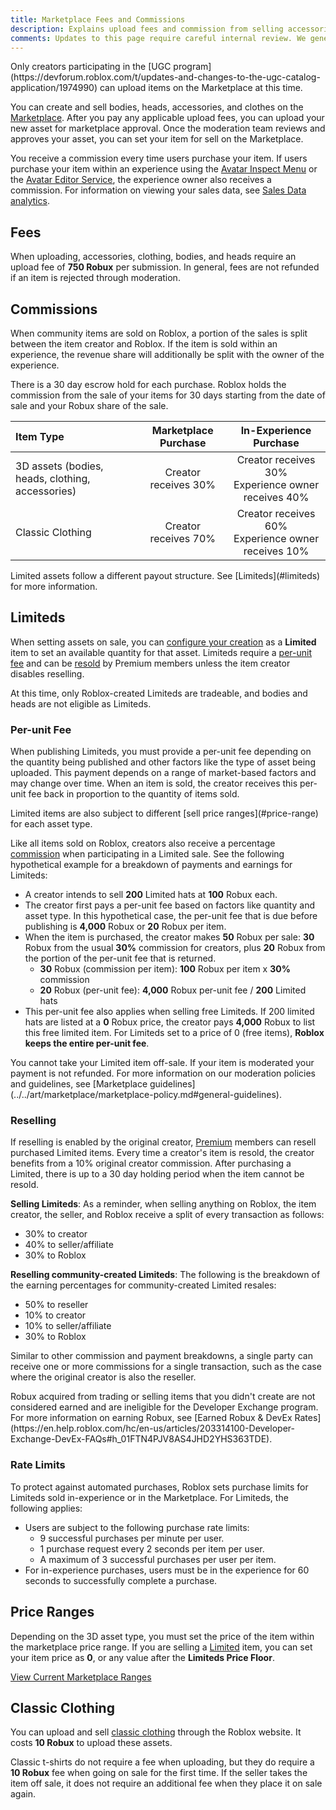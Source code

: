 ```yaml
---
title: Marketplace Fees and Commissions
description: Explains upload fees and commission from selling accessories and clothes on the Marketplace.
comments: Updates to this page require careful internal review. We generally don't accept pull requests on it.
---
```


<Alert severity = 'warning'>
Only creators participating in the [UGC program](https://devforum.roblox.com/t/updates-and-changes-to-the-ugc-catalog-application/1974990) can upload items on the Marketplace at this time.
</Alert>

You can create and sell bodies, heads, accessories, and clothes on the [Marketplace](https://www.roblox.com/catalog). After you pay any applicable upload fees, you can upload your new asset for marketplace approval. Once the moderation team reviews and approves your asset, you can set your item for sell on the Marketplace.

You receive a commission every time users purchase your item. If users purchase your item within an experience using the [Avatar Inspect Menu](../../players/avatar-inspect-menu.md) or the [Avatar Editor Service](../../players/avatar-editor.md), the experience owner also receives a commission. For information on viewing your sales data, see [Sales Data analytics](../../production/analytics/analytics-dashboard.md#sales-data).

## Fees

When uploading, accessories, clothing, bodies, and heads require an upload fee of **750 Robux** per submission. In general, fees are not refunded if an item is rejected through moderation.

## Commissions

When community items are sold on Roblox, a portion of the sales is split between the item creator and Roblox. If the item is sold within an experience, the revenue share will additionally be split with the owner of the experience.

There is a 30 day escrow hold for each purchase. Roblox holds the commission from the sale of your items for 30 days starting from the date of sale and your Robux share of the sale.

| Item Type                                        | Marketplace Purchase |                 In-Experience Purchase                  |
| :----------------------------------------------- | :------------------: | :-----------------------------------------------------: |
| 3D assets (bodies, heads, clothing, accessories) | Creator receives 30% | Creator receives 30%<br />Experience owner receives 40% |
| Classic Clothing                                 | Creator receives 70% | Creator receives 60%<br />Experience owner receives 10% |

<Alert severity = 'info'>
Limited assets follow a different payout structure. See [Limiteds](#limiteds) for more information.
</Alert>

## Limiteds

When setting assets on sale, you can [configure your creation](../../art/marketplace/publishing-to-marketplace.md#marketplace-settings) as a **Limited** item to set an available quantity for that asset. Limiteds require a [per-unit fee](#per-unit-fee) and can be [resold](#reselling) by Premium members unless the item creator disables reselling.

At this time, only Roblox-created Limiteds are tradeable, and bodies and heads are not eligible as Limiteds.

### Per-unit Fee

When publishing Limiteds, you must provide a per-unit fee depending on the quantity being published and other factors like the type of asset being uploaded. This payment depends on a range of market-based factors and may change over time. When an item is sold, the creator receives this per-unit fee back in proportion to the quantity of items sold.

<Alert severity ='info'>
Limited items are also subject to different [sell price ranges](#price-range) for each asset type.
</Alert>

Like all items sold on Roblox, creators also receive a percentage [commission](#commissions) when participating in a Limited sale. See the following hypothetical example for a breakdown of payments and earnings for Limiteds:

- A creator intends to sell **200** Limited hats at **100** Robux each.
- The creator first pays a per-unit fee based on factors like quantity and asset type. In this hypothetical case, the per-unit fee that is due before publishing is **4,000** Robux or **20** Robux per item.
- When the item is purchased, the creator makes **50** Robux per sale: **30** Robux from the usual **30%** commission for creators, plus **20** Robux from the portion of the per-unit fee that is returned.
  - **30** Robux (commission per item): **100** Robux per item x **30%** commission
  - **20** Robux (per-unit fee): **4,000** Robux per-unit fee / **200** Limited hats
- This per-unit fee also applies when selling free Limiteds. If 200 limited hats are listed at a **0** Robux price, the creator pays **4,000** Robux to list this free limited item. For Limiteds set to a price of 0 (free items), **Roblox keeps the entire per-unit fee**.

<Alert severity ='warning'>
You cannot take your Limited item off-sale. If your item is moderated your payment is not refunded. For more information on our moderation policies and guidelines, see [Marketplace guidelines](../../art/marketplace/marketplace-policy.md#general-guidelines).
</Alert>

### Reselling

If reselling is enabled by the original creator, [Premium](https://www.roblox.com/premium/membership) members can resell purchased Limited items. Every time a creator's item is resold, the creator benefits from a 10% original creator commission. After purchasing a Limited, there is up to a 30 day holding period when the item cannot be resold.

**Selling Limiteds**: As a reminder, when selling anything on Roblox, the item creator, the seller, and Roblox receive a split of every transaction as follows:

- 30% to creator
- 40% to seller/affiliate
- 30% to Roblox

**Reselling community-created Limiteds**: The following is the breakdown of the earning percentages for community-created Limited resales:

- 50% to reseller
- 10% to creator
- 10% to seller/affiliate
- 30% to Roblox

Similar to other commission and payment breakdowns, a single party can receive one or more commissions for a single transaction, such as the case where the original creator is also the reseller.

<Alert severity = 'warning'>
Robux acquired from trading or selling items that you didn't create are not considered earned and are ineligible for the Developer Exchange program. For more information on earning Robux, see [Earned Robux & DevEx Rates](https://en.help.roblox.com/hc/en-us/articles/203314100-Developer-Exchange-DevEx-FAQs#h_01FTN4PJV8AS4JHD2YHS363TDE).
</Alert>

### Rate Limits

To protect against automated purchases, Roblox sets purchase limits for Limiteds sold in-experience or in the Marketplace. For Limiteds, the following applies:

- Users are subject to the following purchase rate limits:
  - 9 successful purchases per minute per user.
  - 1 purchase request every 2 seconds per item per user.
  - A maximum of 3 successful purchases per user per item.
- For in-experience purchases, users must be in the experience for 60 seconds to successfully complete a purchase.

## Price Ranges

Depending on the 3D asset type, you must set the price of the item within the marketplace price range. If you are selling a [Limited](#limiteds) item, you can set your item price as **0**, or any value after the **Limiteds Price Floor**.

[View Current Marketplace Ranges](https://create.roblox.com/dashboard/creations/pricing)

## Classic Clothing

You can upload and sell [classic clothing](../../art/accessories/classic-clothing.md) through the Roblox website. It costs **10 Robux** to upload these assets.

Classic t-shirts do not require a fee when uploading, but they do require a **10 Robux** fee when going on sale for the first time. If the seller takes the item off sale, it does not require an additional fee when they place it on sale again.
